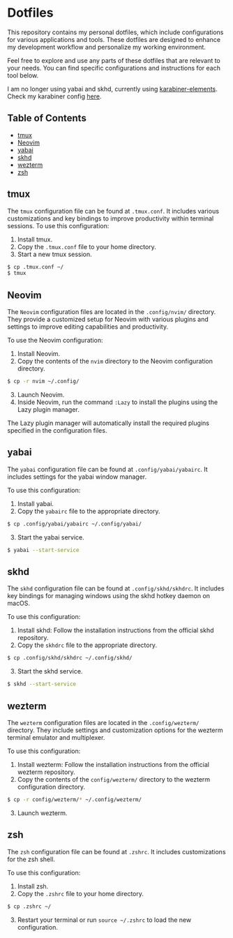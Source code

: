 # Dotfiles

This repository contains my personal dotfiles, which include configurations for various applications and tools. These dotfiles are designed to enhance my development workflow and personalize my working environment.

Feel free to explore and use any parts of these dotfiles that are relevant to your needs. You can find specific configurations and instructions for each tool below.

I am no longer using yabai and skhd, currently using [karabiner-elements](https://karabiner-elements.pqrs.org/). 
Check my karabiner config [here](https://github.com/wkwhwh/karabiner-config).

## Table of Contents

-   [tmux](#tmux)
-   [Neovim](#neovim)
-   [yabai](#yabai)
-   [skhd](#skhd)
-   [wezterm](#wezterm)
-   [zsh](#zsh)

## tmux

The `tmux` configuration file can be found at `.tmux.conf`. It includes various customizations and key bindings to improve productivity within terminal sessions. To use this configuration:

1. Install tmux.
2. Copy the `.tmux.conf` file to your home directory.
3. Start a new tmux session.

```sh
$ cp .tmux.conf ~/
$ tmux
```

## Neovim

The `Neovim` configuration files are located in the `.config/nvim/` directory. They provide a customized setup for Neovim with various plugins and settings to improve editing capabilities and productivity.

To use the Neovim configuration:

1. Install Neovim.
2. Copy the contents of the `nvim` directory to the Neovim configuration directory.

```sh
$ cp -r nvim ~/.config/
```

3. Launch Neovim.
4. Inside Neovim, run the command `:Lazy` to install the plugins using the Lazy plugin manager.

The Lazy plugin manager will automatically install the required plugins specified in the configuration files.

## yabai

The `yabai` configuration file can be found at `.config/yabai/yabairc`. It includes settings for the yabai window manager.

To use this configuration:

1. Install yabai.
2. Copy the `yabairc` file to the appropriate directory.

```sh
$ cp .config/yabai/yabairc ~/.config/yabai/
```

3. Start the yabai service.

```sh
$ yabai --start-service
```

## skhd

The `skhd` configuration file can be found at `.config/skhd/skhdrc`. It includes key bindings for managing windows using the skhd hotkey daemon on macOS.

To use this configuration:

1. Install skhd: Follow the installation instructions from the official skhd repository.
2. Copy the `skhdrc` file to the appropriate directory.

```sh
$ cp .config/skhd/skhdrc ~/.config/skhd/
```

3. Start the skhd service.

```sh
$ skhd --start-service
```

## wezterm

The `wezterm` configuration files are located in the `.config/wezterm/` directory. They include settings and customization options for the wezterm terminal emulator and multiplexer.

To use this configuration:

1. Install wezterm: Follow the installation instructions from the official wezterm repository.
2. Copy the contents of the `config/wezterm/` directory to the wezterm configuration directory.

```sh
$ cp -r config/wezterm/* ~/.config/wezterm/
```

3. Launch wezterm.

## zsh

The `zsh` configuration file can be found at `.zshrc`. It includes customizations for the zsh shell.

To use this configuration:

1. Install zsh.
2. Copy the `.zshrc` file to your home directory.

```sh
$ cp .zshrc ~/
```

3. Restart your terminal or run `source ~/.zshrc` to load the new configuration.
